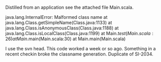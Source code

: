 Distilled from an application see the attached file Main.scala.

java.lang.InternalError: Malformed class name
        at java.lang.Class.getSimpleName(Class.java:1133)
        at java.lang.Class.isAnonymousClass(Class.java:1188)
        at java.lang.Class.isLocalClass(Class.java:1199)
        at Main$.test(Main.scala:26)
        at Main$.main(Main.scala:30)
        at Main.main(Main.scala)

I use the svn head. This code worked a week or so ago. Something
in a recent checkin broke the classname generation.
Duplicate of SI-2034.
